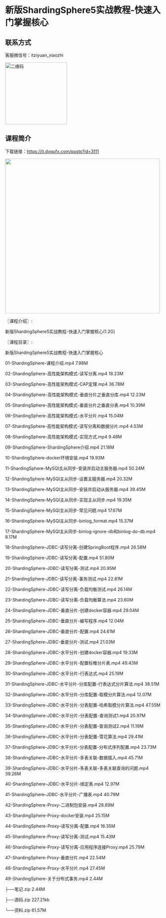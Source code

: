 # 新版ShardingSphere5实战教程-快速入门掌握核心

## 联系方式

客服微信号：itziyuan_xiaozhi

<img src="https://ziyuanyun.oss-cn-guangzhou.aliyuncs.com/common/20240614073449/666b82192834a.jpg" width="200" height="200" alt="二维码">

## 课程简介

下载链接：https://it.dyqufx.com/posts?id=3111

<img src="https://ziyuanyun.oss-cn-guangzhou.aliyuncs.com/yun/20240515185013/6644936534aea.jpg" width="500" alt="">

  〖课程介绍〗:

 新版ShardingSphere5实战教程-快速入门掌握核心(1.2G)

 〖课程目录〗:

 新版ShardingSphere5实战教程-快速入门掌握核心



 01-ShardingSphere-课程介绍.mp4 7.98M

 02-ShardingSphere-高性能架构模式-读写分离.mp4 18.23M

 03-ShardingSphere-高性能架构模式-CAP定理.mp4 36.78M

 04-ShardingSphere-高性能架构模式-垂直分片之垂直分库.mp4 12.23M

 05-ShardingSphere-高性能架构模式-垂直分片之垂直分表.mp4 10.39M

 06-ShardingSphere-高性能架构模式-水平分片.mp4 15.04M

 07-ShardingSphere-高性能架构模式-读写分离和数据分片.mp4 4.53M

 08-ShardingSphere-高性能架构模式-实现方式.mp4 9.48M

 09-ShardingSphere-ShardingSphere介绍.mp4 21.18M

 10-ShardingSphere-docker环境安装.mp4 19.93M

 11-ShardingSphere-MySQl主从同步-安装并启动主服务器.mp4 50.24M

 12-ShardingSphere-MySQl主从同步-设置主服务器.mp4 20.32M

 13-ShardingSphere-MySQl主从同步-安装并启动从服务器.mp4 39.45M

 14-ShardingSphere-MySQl主从同步-实现主从同步.mp4 19.35M

 15-ShardingSphere-MySQl主从同步-常见问题.mp4 17.67M

 16-ShardingSphere-MySQl主从同步-binlog_format.mp4 15.37M

 17-ShardingSphere-MySQl主从同步-binlog-ignore-db和binlog-do-db.mp4 8.17M

 18-ShardingSphere-JDBC-读写分离-创建SpringBoot程序.mp4 26.58M

 19-ShardingSphere-JDBC-读写分离-配置.mp4 51.80M

 20-ShardingSphere-JDBC-读写分离-测试.mp4 20.95M

 21-ShardingSphere-JDBC-读写分离-事务测试.mp4 22.81M

 22-ShardingSphere-JDBC-读写分离-负载均衡测试.mp4 26.14M

 23-ShardingSphere-JDBC-读写分离-负载均衡算法.mp4 23.60M

 24-ShardingSphere-JDBC-垂直分片-创建docker容器.mp4 29.04M

 25-ShardingSphere-JDBC-垂直分片-编写程序.mp4 12.04M

 26-ShardingSphere-JDBC-垂直分片-配置.mp4 24.61M

 27-ShardingSphere-JDBC-垂直分片-测试.mp4 21.03M

 28-ShardingSphere-JDBC-水平分片-创建docker容器.mp4 19.33M

 29-ShardingSphere-JDBC-水平分片-配置标椎分片表.mp4 49.43M

 30-ShardingSphere-JDBC-水平分片-行表达式.mp4 25.19M

 31-ShardingSphere-JDBC-水平分片-分库配置-行表达式分片算法.mp4 38.51M

 32-ShardingSphere-JDBC-水平分片-分库配置-取模分片算法.mp4 12.07M

 33-ShardingSphere-JDBC-水平分片-分表配置-哈希取模分片算法.mp4 47.55M

 34-ShardingSphere-JDBC-水平分片-分表配置-查询测试1.mp4 20.97M

 35-ShardingSphere-JDBC-水平分片-分表配置-查询测试2.mp4 11.19M

 36-ShardingSphere-JDBC-水平分片-分表配置-雪花算法.mp4 29.41M

 37-ShardingSphere-JDBC-水平分片-分表配置-分布式序列配置.mp4 23.73M

 38-ShardingSphere-JDBC-水平分片-多表关联-数据插入.mp4 45.71M

 39-ShardingSphere-JDBC-水平分片-多表关联-多表关联查询的问题.mp4 39.26M

 40-ShardingSphere-JDBC-水平分片-绑定表.mp4 12.97M

 41-ShardingSphere-JDBC-水平分片-广播表.mp4 40.79M

 42-ShardingSphere-Proxy-二进制包安装.mp4 28.89M

 43-ShardingSphere-Proxy-docker安装.mp4 25.15M

 44-ShardingSphere-Proxy-读写分离-配置.mp4 16.35M

 45-ShardingSphere-Proxy-读写分离-测试.mp4 15.43M

 46-ShardingSphere-Proxy-读写分离-应用程序连接Proxy.mp4 25.79M

 47-ShardingSphere-Proxy-垂直分片.mp4 22.54M

 48-ShardingSphere-Proxy-水平分片.mp4 27.45M

 49-ShardingSphere-关于分布式事务.mp4 2.44M

 ├──笔记.zip 2.44M

 ├──源码.zip 227.21kb

 └──资料.zip 61.57M

  